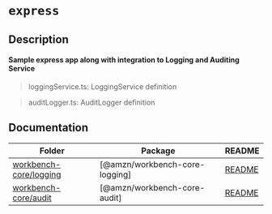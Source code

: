 # `express`

## Description

#### Sample express app along with integration to Logging and Auditing Service

> loggingService.ts: LoggingService definition

> auditLogger.ts: AuditLogger definition

## Documentation

| Folder | Package | README |
| ------ | ------- | ------ |
| [workbench-core/logging](./workbench-core/logging/) | [@amzn/workbench-core-logging] | [README](./workbench-core/logging/README.md)
| [workbench-core/audit](./workbench-core/audit/) | [@amzn/workbench-core-audit] | [README](./workbench-core/audit/README.md)
